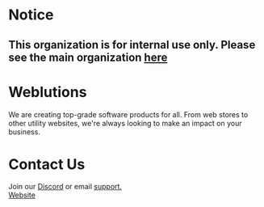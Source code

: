 # Notice <br>
## This organization is for internal use only. Please see the main organization [here](https://github.com/weblutions) <br>
# Weblutions
We are creating top-grade software products for all. From web stores to other utility websites, we're always looking to make an impact on your business.<br />

# Contact Us
Join our [Discord](discord.gg/faxes) or email [support.](mailto:support@weblutions.com) <br>
[Website](https://weblutions.com)


